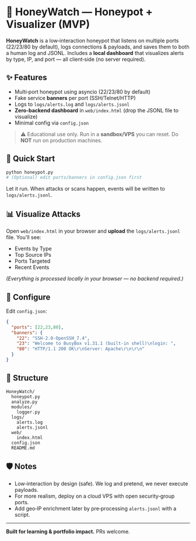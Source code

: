 # 🐝 HoneyWatch — Honeypot + Visualizer (MVP)

**HoneyWatch** is a low‑interaction honeypot that listens on multiple ports (22/23/80 by default), logs connections & payloads, and saves them to both a human log and JSONL. Includes a **local dashboard** that visualizes alerts by type, IP, and port — all client‑side (no server required).

## ✨ Features
- Multi‑port honeypot using asyncio (22/23/80 by default)
- Fake service **banners** per port (SSH/Telnet/HTTP)
- Logs to `logs/alerts.log` and `logs/alerts.jsonl`
- **Zero‑backend dashboard** in `web/index.html` (drop the JSONL file to visualize)
- Minimal config via `config.json`

> ⚠️ Educational use only. Run in a **sandbox/VPS** you can reset. Do **NOT** run on production machines.

## 🚀 Quick Start
```bash
python honeypot.py
# (Optional) edit ports/banners in config.json first
```
Let it run. When attacks or scans happen, events will be written to `logs/alerts.jsonl`.

## 📊 Visualize Attacks
Open `web/index.html` in your browser and **upload** the `logs/alerts.jsonl` file. You'll see:
- Events by Type
- Top Source IPs
- Ports Targeted
- Recent Events

*(Everything is processed locally in your browser — no backend required.)*

## 🔧 Configure
Edit `config.json`:
```json
{
  "ports": [22,23,80],
  "banners": {
    "22": "SSH-2.0-OpenSSH_7.4",
    "23": "Welcome to BusyBox v1.31.1 (built-in shell)\nlogin: ",
    "80": "HTTP/1.1 200 OK\r\nServer: Apache\r\n\r\n"
  }
}
```

## 📂 Structure
```
HoneyWatch/
  honeypot.py
  analyze.py
  modules/
    logger.py
  logs/
    alerts.log
    alerts.jsonl
  web/
    index.html
  config.json
  README.md
```

## 🛡️ Notes
- Low‑interaction by design (safe). We log and pretend, we never execute payloads.
- For more realism, deploy on a cloud VPS with open security‑group ports.
- Add geo‑IP enrichment later by pre‑processing `alerts.jsonl` with a script.

---

**Built for learning & portfolio impact.** PRs welcome.
